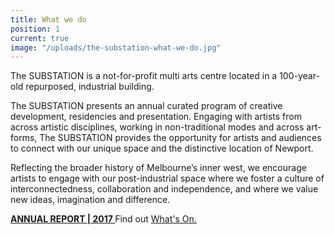 ```yaml
---
title: What we do
position: 1
current: true
image: "/uploads/the-substation-what-we-do.jpg"
---
```


The SUBSTATION is a not-for-profit multi arts centre located in a 100-year-old repurposed, industrial building. 

The SUBSTATION presents an annual curated program of creative development, residencies and presentation. Engaging with artists from across artistic disciplines, working in non-traditional modes and across art-forms, The SUBSTATION provides the opportunity for artists and audiences to connect with our unique space and the distinctive location of Newport.

Reflecting the broader history of Melbourne’s inner west, we encourage artists to engage with our post-industrial space where we foster a culture of interconnectedness, collaboration and independence, and where we value new ideas, imagination and difference. 

**[ANNUAL REPORT | 2017 ](/uploads/The%20Substation_Annual%20Report_2017.pdf)**
Find out [What's On.](https://thesubstation.org.au/whats-on/)
